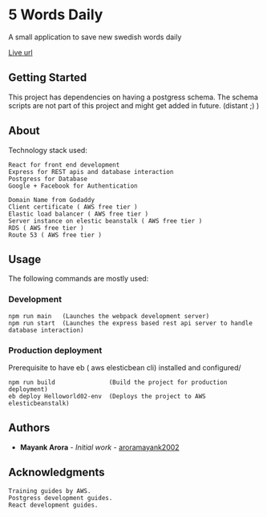 # 5 Words Daily

A small application to save new swedish words daily

[Live url](https://www.5wordsdaily.live)



## Getting Started

This project has dependencies on having a postgress schema.
The schema scripts are not part of this project and might get added in future. (distant ;) )

## About

Technology stack used:
```
React for front end development
Express for REST apis and database interaction
Postgress for Database
Google + Facebook for Authentication

Domain Name from Godaddy
Client certificate ( AWS free tier )
Elastic load balancer ( AWS free tier )
Server instance on elestic beanstalk ( AWS free tier )
RDS ( AWS free tier )
Route 53 ( AWS free tier )
```
## Usage

The following commands are mostly used:

### Development

```
npm run main   (Launches the webpack development server)
npm run start  (Launches the express based rest api server to handle database interaction)
```

### Production deployment

Prerequisite to have eb ( aws elesticbean cli) installed and configured/

```
npm run build               (Build the project for production deployment)
eb deploy Helloworld02-env  (Deploys the project to AWS elesticbeanstalk)
```

## Authors

* **Mayank Arora** - *Initial work* - [aroramayank2002](https://github.com/aroramayank2002)

## Acknowledgments

```
Training guides by AWS.
Postgress development guides.
React development guides.
```